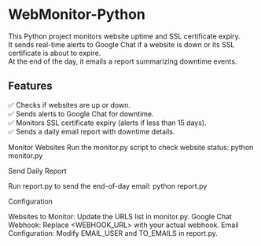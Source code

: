 # WebMonitor-Python


This Python project monitors website uptime and SSL certificate expiry.  
It sends real-time alerts to Google Chat if a website is down or its SSL certificate is about to expire.  
At the end of the day, it emails a report summarizing downtime events.  

## Features  

✅ Checks if websites are up or down.  
✅ Sends alerts to Google Chat for downtime.  
✅ Monitors SSL certificate expiry (alerts if less than 15 days).  
✅ Sends a daily email report with downtime details.  


Monitor Websites
Run the monitor.py script to check website status:
python monitor.py

Send Daily Report

Run report.py to send the end-of-day email:
python report.py


Configuration

Websites to Monitor: Update the URLS list in monitor.py.
Google Chat Webhook: Replace <WEBHOOK_URL> with your actual webhook.
Email Configuration: Modify EMAIL_USER and TO_EMAILS in report.py.
